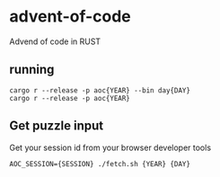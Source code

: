 # advent-of-code
Advend of code in RUST

## running 
``` 
cargo r --release -p aoc{YEAR} --bin day{DAY}
cargo r --release -p aoc{YEAR}
```

## Get puzzle input
Get your session id from your browser developer tools
```
AOC_SESSION={SESSION} ./fetch.sh {YEAR} {DAY}
```
